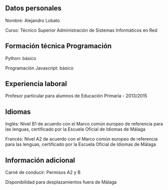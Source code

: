 ## Datos personales

Nombre: Alejandro Lobato

Curso: Técnico Superior Administración de Sistemas Informáticos en Red



## Formación técnica Programación

Python: básico

Programación Javascript: básico



## Experiencia laboral

Profesor particular para alumnos de Educación Primaria - 2013/2015



## Idiomas

Inglés: Nivel B1 de acuerdo con el Marco común europeo de referencia para las lenguas, certificado por la Escuela Oficial de Idiomas de Málaga

Francés: Nivel A2 de acuerdo con el Marco común europeo de referencia para las lenguas, certificado por la Escuela Oficial de Idiomas de Málaga



## Información adicional

Carné de conducir: Permisos A2 y B

Disponibilidad para desplazamientos fuera de Málaga
